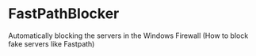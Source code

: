 # FastPathBlocker
Automatically blocking the servers in the Windows Firewall (How to block fake servers like Fastpath)
